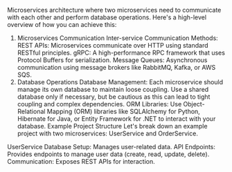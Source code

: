 Microservices architecture where two microservices need to communicate with each other and perform database operations. Here's a high-level overview of how you can achieve this:

1. Microservices Communication
Inter-service Communication Methods:
REST APIs: Microservices communicate over HTTP using standard RESTful principles.
gRPC: A high-performance RPC framework that uses Protocol Buffers for serialization.
Message Queues: Asynchronous communication using message brokers like RabbitMQ, Kafka, or AWS SQS.
2. Database Operations
Database Management:
Each microservice should manage its own database to maintain loose coupling.
Use a shared database only if necessary, but be cautious as this can lead to tight coupling and complex dependencies.
ORM Libraries:
Use Object-Relational Mapping (ORM) libraries like SQLAlchemy for Python, Hibernate for Java, or Entity Framework for .NET to interact with your database.
Example Project Structure
Let's break down an example project with two microservices: UserService and OrderService.

UserService
Database Setup: Manages user-related data.
API Endpoints: Provides endpoints to manage user data (create, read, update, delete).
Communication: Exposes REST APIs for interaction.
